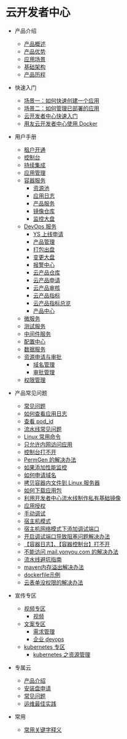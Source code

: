 # 云开发者中心

<!--
#位置变动[持续集成],[应用管理],[监控大盘]
#新添加[应用日志] [产品服务] [YS上线申请] [产品管理] [打包出盘] [云产品仓库] [云产品申请]
#      [云产品审核] [云产品指标] [云产品指标总览]
-->

- 产品介绍

  - [产品概述](articles/cloud/1-/overview.md)
  - [产品优势](articles/cloud/1-/advantage.md)
  - [应用场景](articles/cloud/1-/scene.md)
  - [基础架构](articles/cloud/1-/architecture.md)
  - [产品历程](articles/cloud/1-/releas_note.md)

- 快速入门

  - [场景一：如何快速创建一个应用](articles/cloud/2-/scene1.md)
  - [场景二：如何管理已部署的应用](articles/cloud/2-/scene2.md)
  - [云开发者中心快速入门](articles/cloud/2-/rumen.md)
  - [用友云开发者中心使用 Docker](articles/cloud/2-/center_docker.md)

- 用户手册

  - [租户开通](articles/cloud/3-/opening.md)
  - [控制台](articles/cloud/3-/control.md)
  - [持续集成](articles/cloud/3-/create.md)
  - [应用管理](articles/cloud/3-/application.md)
  - [容器服务](articles/cloud/3-/README.md)
    - [资源池](articles/cloud/3-/resource_pool.md)
    - [应用日志](articles/cloud/3-/app_log.md)
    - [产品服务](articles/cloud/3-/product_serve.md)
    - [镜像仓库](articles/cloud/3-/deploy.md)
    - [监控大盘](articles/cloud/3-/monitor.md)
  - [DevOps 服务](articles/cloud/3-/README.md)
    - [YS 上线申请](articles/cloud/3-/ys_online.md)
    - [产品管理](articles/cloud/3-/product_management.md)
    - [打包出盘](articles/cloud/3-/package.md)
    - [变更大盘](articles/cloud/3-/change.md)
    - [报警中心](articles/cloud/3-/alarm_center.md)
    - [云产品仓库](articles/cloud/3-/cloud_registry.md)
    - [云产品申请](articles/cloud/3-/cloud_apply.md)
    - [云产品审核](articles/cloud/3-/cloud_audit.md)
    - [云产品指标](articles/cloud/3-/cloud_index.md)
    - [云产品指标总览](articles/cloud/3-/cloud_overview.md)
    - [产品中心](articles/cloud/3-/app_product.md)
  - [微服务]()
  - [测试服务]()
  - [中间件服务](articles/cloud/3-/middleware.md)
  - [配置中心](articles/cloud/3-/config.md)
  - [数据服务]()
  - [资源申请与审批](articles/cloud/3-/README.md)
    - [域名管理](articles/cloud/3-/cmdb-domain.md)
    - [审批管理](articles/cloud/3-/exam.md)
  - [权限管理](articles/cloud/3-/access.md)

- 产品常见问题

  - [常见问题](articles/cloud/4-/question.md)
  - [如何查看应用日志](articles/cloud/4-/log.md)
  - [查看 pod_id](articles/cloud/4-/get_pod_id.md)
  - [流水线常见问题](articles/cloud/4-/assembly_line_question.md)
  - [Linux 常用命令](articles/cloud/4-/common_linux_command.md)
  - [只允许内网访问应用](articles/cloud/4-/access_only_inside.md)
  - [控制台打不开](articles/cloud/4-/console_open_questions.md)
  - [PermGen 的解决办法](articles/cloud/4-/permgen_question.md)
  - [如果添加性能监控](articles/cloud/4-/how_to_add_pinpoint.md)
  - [如何申请域名](articles/cloud/4-/apply_domain_name.md)
  - [拷贝容器内文件到 Linux 服务器](articles/cloud/4-/copy_file2linux.md)
  - [如何下载应用包](articles/cloud/4-/download_app_package.md)
  - [利用开发者中心流水线制作私有基础镜像](articles/cloud/4-/create_ownbase_image.md)
  - [应用授权](articles/cloud/4-/authorize_app.md)
  - [手动调试](articles/cloud/4-/debug_mode.md)
  - [宿主机模式](articles/cloud/4-/host_mode.md)
  - [宿主机网络模式下添加调试端口](articles/cloud/4-/debug_in_host_mode.md)
  - [开启调试端口导致阻塞问题解决办法](articles/cloud/4-/solution_debug_mode.md)
  - [【容器日志】、【容器控制台】打不开](articles/cloud/4-/console.md)
  - [不能访问 mail.yonyou.com 的解决办法](articles/cloud/4-/cannot_connect_mail_yonyou_com.md)
  - [流水线避坑指南](articles/cloud/4-/assembly_line_FAQ.md)
  - [maven内存溢出解决办法](articles/cloud/4-/maven_out_of_memory.md)
  - [dockerfile示例](articles/cloud/4-/dockerfile_demo.md)
  - [云表单没权限的解决办法](articles/cloud/4-/yb_access_questions.md)

- 宣传专区

  - [视频专区](articles/cloud/5-/README.md)
    - [视频](articles/cloud/5-/video.md)
  - [文案专区](articles/cloud/5-/README.md)
    - [需求管理](articles/cloud/5-/requirement.md)
    - [企业 devops](articles/cloud/5-/enterprise_devops.md)
  - [kubernetes 专区](articles/cloud/5-/README.md)
    - [kubernetes 之资源管理](articles/cloud/5-/k8s_qos.md)

- 专属云
  - [产品介绍](articles/cloud/6-/product.md)
  - [安装盘申请](articles/cloud/6-/installer.md)
  - [常见问题](articles/cloud/6-/README.md)
  - [运维最佳实践](articles/cloud/6-/README.md)


- 常用
  - [常用关键字释义](articles/cloud/4-/keyword_definitions.md)